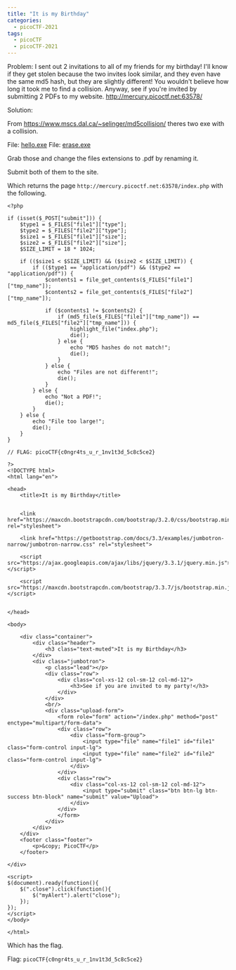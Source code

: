 ```yaml
---
title: "It is my Birthday"
categories:
  - picoCTF-2021
tags:
  - picoCTF
  - picoCTF-2021
---
```


Problem: I sent out 2 invitations to all of my friends for my birthday! I'll know if they get stolen because the two invites look similar, and they even have the same md5 hash, but they are slightly different! You wouldn't believe how long it took me to find a collision. Anyway, see if you're invited by submitting 2 PDFs to my website. http://mercury.picoctf.net:63578/

Solution: 

From https://www.mscs.dal.ca/~selinger/md5collision/ theres two exe with a collision.

File: [hello.exe](https://github.com/Yorzaren/ctf/raw/master/picoCTF-2021/solution-files/hello.exe "Download file")
File: [erase.exe](https://github.com/Yorzaren/ctf/raw/master/picoCTF-2021/solution-files/erase.exe "Download file")

Grab those and change the files extensions to .pdf by renaming it.

Submit both of them to the site.

Which returns the page `http://mercury.picoctf.net:63578/index.php` with the following.

```
<?php

if (isset($_POST["submit"])) {
    $type1 = $_FILES["file1"]["type"];
    $type2 = $_FILES["file2"]["type"];
    $size1 = $_FILES["file1"]["size"];
    $size2 = $_FILES["file2"]["size"];
    $SIZE_LIMIT = 18 * 1024;

    if (($size1 < $SIZE_LIMIT) && ($size2 < $SIZE_LIMIT)) {
        if (($type1 == "application/pdf") && ($type2 == "application/pdf")) {
            $contents1 = file_get_contents($_FILES["file1"]["tmp_name"]);
            $contents2 = file_get_contents($_FILES["file2"]["tmp_name"]);

            if ($contents1 != $contents2) {
                if (md5_file($_FILES["file1"]["tmp_name"]) == md5_file($_FILES["file2"]["tmp_name"])) {
                    highlight_file("index.php");
                    die();
                } else {
                    echo "MD5 hashes do not match!";
                    die();
                }
            } else {
                echo "Files are not different!";
                die();
            }
        } else {
            echo "Not a PDF!";
            die();
        }
    } else {
        echo "File too large!";
        die();
    }
}

// FLAG: picoCTF{c0ngr4ts_u_r_1nv1t3d_5c8c5ce2}

?>
<!DOCTYPE html>
<html lang="en">

<head>
    <title>It is my Birthday</title>


    <link href="https://maxcdn.bootstrapcdn.com/bootstrap/3.2.0/css/bootstrap.min.css" rel="stylesheet">

    <link href="https://getbootstrap.com/docs/3.3/examples/jumbotron-narrow/jumbotron-narrow.css" rel="stylesheet">

    <script src="https://ajax.googleapis.com/ajax/libs/jquery/3.3.1/jquery.min.js"></script>

    <script src="https://maxcdn.bootstrapcdn.com/bootstrap/3.3.7/js/bootstrap.min.js"></script>


</head>

<body>

    <div class="container">
        <div class="header">
            <h3 class="text-muted">It is my Birthday</h3>
        </div>
        <div class="jumbotron">
            <p class="lead"></p>
            <div class="row">
                <div class="col-xs-12 col-sm-12 col-md-12">
                    <h3>See if you are invited to my party!</h3>
                </div>
            </div>
            <br/>
            <div class="upload-form">
                <form role="form" action="/index.php" method="post" enctype="multipart/form-data">
                <div class="row">
                    <div class="form-group">
                        <input type="file" name="file1" id="file1" class="form-control input-lg">
                        <input type="file" name="file2" id="file2" class="form-control input-lg">
                    </div>
                </div>
                <div class="row">
                    <div class="col-xs-12 col-sm-12 col-md-12">
                        <input type="submit" class="btn btn-lg btn-success btn-block" name="submit" value="Upload">
                    </div>
                </div>
                </form>
            </div>
        </div>
    </div>
    <footer class="footer">
        <p>&copy; PicoCTF</p>
    </footer>

</div>

<script>
$(document).ready(function(){
    $(".close").click(function(){
        $("myAlert").alert("close");
    });
});
</script>
</body>

</html>
```

Which has the flag.

Flag: ```picoCTF{c0ngr4ts_u_r_1nv1t3d_5c8c5ce2}```




